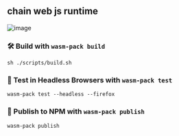 ## chain web js runtime

![image](https://user-images.githubusercontent.com/11674258/158811452-2945775c-b45f-4c45-a405-9b20e442d220.png)


### 🛠️ Build with `wasm-pack build`

```
sh ./scripts/build.sh
```

### 🔬 Test in Headless Browsers with `wasm-pack test`

```
wasm-pack test --headless --firefox
```

### 🎁 Publish to NPM with `wasm-pack publish`

```
wasm-pack publish
```
